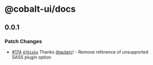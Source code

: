 # @cobalt-ui/docs

## 0.0.1

### Patch Changes

- [#174](https://github.com/drwpow/cobalt-ui/pull/174) [`4761a5e`](https://github.com/drwpow/cobalt-ui/commit/4761a5eb9d79a68c7d8ef5f2dcc09d5ab337ad6c) Thanks [@autarc](https://github.com/autarc)! - Remove reference of unsupported SASS plugin option
